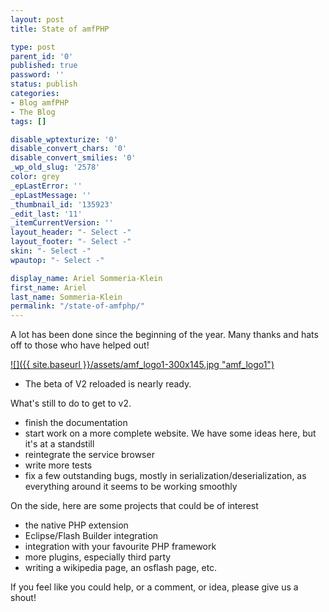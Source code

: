 ```yaml
---
layout: post
title: State of amfPHP

type: post
parent_id: '0'
published: true
password: ''
status: publish
categories:
- Blog amfPHP
- The Blog
tags: []

disable_wptexturize: '0'
disable_convert_chars: '0'
disable_convert_smilies: '0'
_wp_old_slug: '2578'
color: grey
_epLastError: ''
_epLastMessage: ''
_thumbnail_id: '135923'
_edit_last: '11'
_itemCurrentVersion: ''
layout_header: "- Select -"
layout_footer: "- Select -"
skin: "- Select -"
wpautop: "- Select -"

display_name: Ariel Sommeria-Klein
first_name: Ariel
last_name: Sommeria-Klein
permalink: "/state-of-amfphp/"
---
```


A lot has been done since the beginning of the year. Many thanks and hats off to those who have helped out!

[![]({{ site.baseurl }}/assets/amf_logo1-300x145.jpg "amf_logo1")](https://www.silexlabs.org/2011/04/state-of-amfphp/amf_logo1-2/)

- The beta of V2 reloaded is nearly ready.  




What's still to do to get to v2.  
- finish the documentation  
- start work on a more complete website. We have some ideas here, but it's at a standstill  
- reintegrate the service browser  
- write more tests  
- fix a few outstanding bugs, mostly in serialization/deserialization, as everything around it seems to be working smoothly

On the side, here are some projects that could be of interest  
- the native PHP extension  
- Eclipse/Flash Builder integration  
- integration with your favourite PHP framework  
- more plugins, especially third party  
- writing a wikipedia page, an osflash page, etc.

If you feel like you could help, or a comment, or idea, please give us a shout!